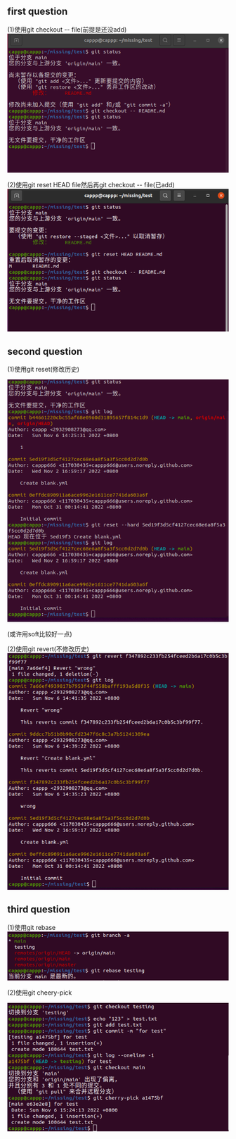## first question

(1)使用git checkout -- file(前提是还没add)![image-20221106141713538](image-20221106141713538.png)

(2)使用git reset HEAD file然后再git checkout -- file(已add)![image-20221106141917706](image-20221106141917706.png)

## second question

(1)使用git reset(修改历史)

![image-20221106143305589](image-20221106143305589.png)

(或许用soft比较好一点)

(2)使用git revert(不修改历史)![image-20221106144414319](image-20221106144414319.png)

## third question

(1)使用git rebase![image-20221106151800896](image-20221106151800896.png)

(2)使用git cheery-pick

![image-20221106152532458](image-20221106152532458.png)
